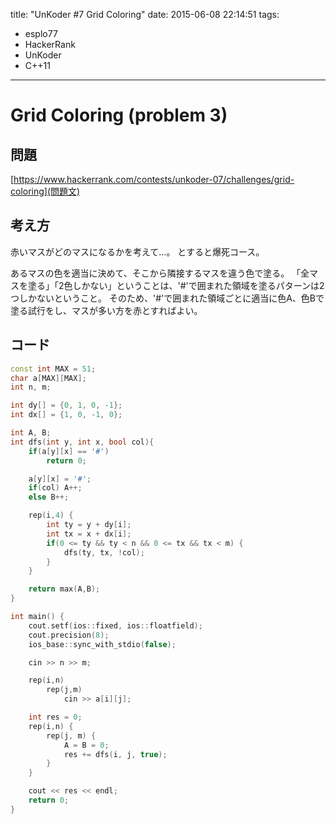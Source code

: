 title: "UnKoder #7 Grid Coloring"
date: 2015-06-08 22:14:51
tags:
- esplo77
- HackerRank
- UnKoder
- C++11
---

# Grid Coloring (problem 3)

## 問題

[https://www.hackerrank.com/contests/unkoder-07/challenges/grid-coloring](問題文)

## 考え方

赤いマスがどのマスになるかを考えて…。
とすると爆死コース。

あるマスの色を適当に決めて、そこから隣接するマスを違う色で塗る。
「全マスを塗る」「2色しかない」ということは、'#'で囲まれた領域を塗るパターンは2つしかないということ。
そのため、'#'で囲まれた領域ごとに適当に色A、色Bで塗る試行をし、マスが多い方を赤とすればよい。

## コード

```C++
const int MAX = 51;
char a[MAX][MAX];
int n, m;

int dy[] = {0, 1, 0, -1};
int dx[] = {1, 0, -1, 0};

int A, B;
int dfs(int y, int x, bool col){
    if(a[y][x] == '#')
        return 0;

    a[y][x] = '#';
    if(col) A++;
    else B++;

    rep(i,4) {
        int ty = y + dy[i];
        int tx = x + dx[i];
        if(0 <= ty && ty < n && 0 <= tx && tx < m) {
            dfs(ty, tx, !col);
        }
    }

    return max(A,B);
}

int main() {
    cout.setf(ios::fixed, ios::floatfield);
    cout.precision(8);
    ios_base::sync_with_stdio(false);

    cin >> n >> m;

    rep(i,n)
        rep(j,m)
            cin >> a[i][j];

    int res = 0;
    rep(i,n) {
        rep(j, m) {
            A = B = 0;
            res += dfs(i, j, true);
        }
    }

    cout << res << endl;
    return 0;
}
```
